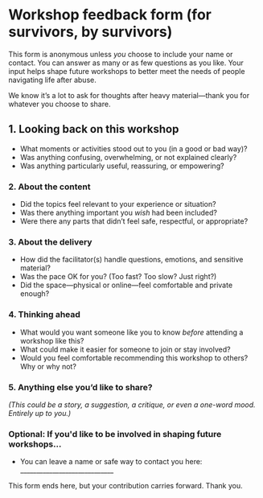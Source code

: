 # Workshop feedback form (for survivors, by survivors)

This form is anonymous unless *you* choose to include your name or contact. You can answer as many or as few questions 
as you like. Your input helps shape future workshops to better meet the needs of people navigating life after abuse.

We know it’s a lot to ask for thoughts after heavy material—thank you for whatever you choose to share.

## 1. Looking back on this workshop

* What moments or activities stood out to you (in a good or bad way)?
* Was anything confusing, overwhelming, or not explained clearly?
* Was anything particularly useful, reassuring, or empowering?

### 2. About the content

* Did the topics feel relevant to your experience or situation?
* Was there anything important you *wish* had been included?
* Were there any parts that didn’t feel safe, respectful, or appropriate?

### 3. About the delivery

* How did the facilitator(s) handle questions, emotions, and sensitive material?
* Was the pace OK for you? (Too fast? Too slow? Just right?)
* Did the space—physical or online—feel comfortable and private enough?

### 4. Thinking ahead

* What would you want someone like you to know *before* attending a workshop like this?
* What could make it easier for someone to join or stay involved?
* Would you feel comfortable recommending this workshop to others? Why or why not?

### 5. Anything else you’d like to share?

*(This could be a story, a suggestion, a critique, or even a one-word mood. Entirely up to you.)*

### Optional: If you'd like to be involved in shaping future workshops…

* You can leave a name or safe way to contact you here: \_\_\_\_\_\_\_\_\_\_\_\_\_\_\_\_\_\_\_\_\_\_\_\_\_\_\_\_\_

This form ends here, but your contribution carries forward.
Thank you.

